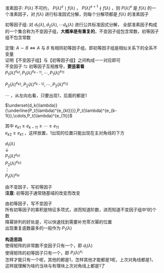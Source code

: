 准素因子:  $P(\lambda)$ 不可约， $P(\lambda)^e\mid f(\lambda)$ ， $P(\lambda)^{e+1}\nmid f(\lambda)$ ，则 $P(\lambda)^e$ 是 $f(\lambda)$ 的一个准素因子，对 $f(\lambda)$ 进行标准因式分解，则每个分解项都是 $f(\lambda)$ 的准素因子  
  
初等因子组: 对 $d_1(\lambda),d_2(\lambda),\cdots d_k(\lambda)$ 进行公共标准因式分解， 全部准素因子构成的一个集合称为不变因子组，**大概率是有重复的**，不变因子组包含常数，初等因子组不包含常数  
  
定理:  $A\sim B\iff A$ 与 $B$ 有相同初等因子组，即初等因子组是相似关系下的全系不变量  
证明【不变因子组】与【初等因子组】之间构成一一对应即可  
不变因子 $\leftrightharpoons$ 初等因子互相推导，**要竖着看**  
 $P_1(\lambda)^{e_{k1}},P_1(\lambda)^{e_{k-11}},\cdots,P_1(\lambda)^{e_{11}}$  
  
 $P_2(\lambda)^{e_{k2}},P_2(\lambda)^{e_{k-12}},\cdots,P_2(\lambda)^{e_{12}}$  
  
 $\cdots$ ，从左向右看，只要出现1，后面的都是1  
  
 $\underset{d_k(\lambda)}{\underline{P_t(\lambda)^{e_{kt}}}},P_t(\lambda)^{e_{k-1t}},\cdots,P_t(\lambda)^{e_{1t}}$  
  
其中 $e_{k1}\ge e_{k-11}\ge\cdots\ge e_{11}$  
 $e_{k2}\ge e_{k1}$ ，这样放置，1出现的位置只能出现在主对角线的下方  
  
 $d_1(\lambda)$  
 $\downarrow$  
 $P_1(\lambda)^{e_{k1}}$  
 $P_2(\lambda)^{e_{k2}}$  
 $\vdots$  
 $P_t(\lambda)^{e_{kt}}$  
  
由不变因子，写初等因子  
**注意**: 初等因子通常随基域的改变而改变  
  
由初等因子，写不变因子  
所有初等因子的乘积是特征多项式，进而知道阶数，进而知道不变因子组中1的个数  
降幂排列的好处是，可以快速找到需要补充零次幂的位置  
出现重复底数最多的一般作为 $P_1(\lambda)$  
  
**构造思路**  
使得矩阵的非常数不变因子只有一个，即 $d_i(\lambda)$  
使得矩阵的初等因子只有一个，即 $P_i(\lambda)^{e_i}$  
怎样才能只有一个呢，其他的都是1，怎样其他才能都是1呢，上次对角线都是1，这样就理解为啥约当块与有理块上次对角线上都是1了  
